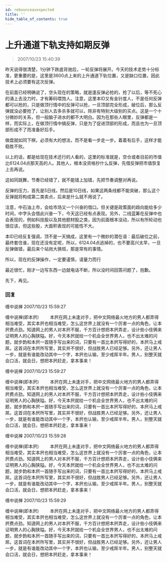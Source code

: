 ```yaml
---
id: rebounceasexpected 
title: ''
hide_table_of_contents: true
---
```


# 上升通道下轨支持如期反弹

> 2007/10/23 15:40:39

<div style={{color: '#009900', fontWeight: 'bold', fontSize: '18px'}}>

昨天说得很清楚，1分钟下跌底背驰后，一轮反弹将展开。今天的技术走势十分标准，更重要的是，这里是3600点上来的上升通道下轨位置，又是缺口位置，因此技术上必须要有这次反弹。
 
在前面已经明确说了，空头现在的策略，就是逢反弹必抢的，抢了以后，等不死心的涌上去没力时，才有筹码喂饱人。注意，这里本ID又有金针度人，不是任何反弹都可以抢的，只是做顶行情中的反弹可以抢，一旦顶部完全形成，破位后，那么反弹就没必要抢了，让别人去多杀多就可以，除非有特别大级别的买点。这是一个十分微妙的关系，但一般脑子进水的都不大明白。因为在那些人眼里，反弹都是一样，而实际上，在做顶行情中搞反弹，只是为了促进顶部的形成，而且也为一旦顶部形成不了而准备好后手。
 
做盘就如同下棋，必须有大的想法，而不是看一步走一步。着着有后手，这样才能稳胜不败。
 
以上的话，都是给现在技术还行的人看的，这里的标准就是，空仓或者目前的市值比6124.04点那天高的人。其他人，根本没资格抄什么反弹，先借反弹把市值恢复上去再说。
 
这如同跳舞，节奏已经错了，就不能错上加错，先把节奏调整对再说。
 
反弹的压力，首先是5日线，然后是10日线，如果这两条线都不能突破，那么这个反弹就将构成第二类卖点，后来是什么就不用说了。
 
注意，中石油上市，会给市场又一个兴奋的借口。但关键是政策面的趋向能给多少时间，中字头会借此兴奋一下，今天这已经有点表现。另外，二线蓝筹在反弹中也会表现的，例如科技股以及其他题材股之类，因为前面根本没动，所以有所轮动也很应该，但这些股，大面积表现的可能性不大。
 
本ID已经反复强调，顶不是一天搞成，这里有一个微妙的潜在语：最后破位之前，最终套住谁，现在还没有定呢，所以，6124.04点逃掉的，也不要高兴太早，一旦反弹做错，最后来个站岗大换班，那是常有的事情。
 
所以，现在的反弹操作，一定要谨慎，请量力而行
 
最近很忙，刚才一边写东西一边就电话不断，所以没时间回答问题了，抱歉。
 
先下，再见。

</div>

### 回复

<div class='blog-comment'>
<span class='blog-comment-chan'>缠中说禅</span> 2007/10/23 15:59:27<br/>

缠中说禅(即本屄)
　　 
本屄在网上未逢对手，把中文网络最火地方的男人都弄得相当难受，其实本屄也相当难受，怎么这世界上就没有一个厉害一点的角色，让本屄费点劲。知道网上的男人对本屄不服，千方百计想把本屄弄走，设计些小伎俩来证明男人的心胸狭隘。好，今天本屄就给一个机会全世界男人，也不出太难的问题，就步韵和本屄一首随手写出来的词，只要有一首比本屄写得好的，本屄马上戒屌。这首词在本屄所写里，其实并不很好，但战胜男人已经足够。另外，还让男人一步，就是有谁能改动其中一个字，本屄也认输，至少戒屌半年。男人，别整天就会口活，就会日，想把本屄赶走，拿本事来！
</div>

<div class='blog-comment'>
<span class='blog-comment-chan'>缠中说禅</span> 2007/10/23 15:59:27<br/>

缠中说禅(即本屄) 
　　 
本屄在网上未逢对手，把中文网络最火地方的男人都弄得相当难受，其实本屄也相当难受，怎么这世界上就没有一个厉害一点的角色，让本屄费点劲。知道网上的男人对本屄不服，千方百计想把本屄弄走，设计些小伎俩来证明男人的心胸狭隘。好，今天本屄就给一个机会全世界男人，也不出太难的问题，就步韵和本屄一首随手写出来的词，只要有一首比本屄写得好的，本屄马上戒屌。这首词在本屄所写里，其实并不很好，但战胜男人已经足够。另外，还让男人一步，就是有谁能改动其中一个字，本屄也认输，至少戒屌半年。男人，别整天就会口活，就会日，想把本屄赶走，拿本事来！
</div>

<div class='blog-comment'>
<span class='blog-comment-chan'>缠中说禅</span> 2007/10/23 15:59:28<br/>

缠中说禅(即本屄)
　　 
本屄在网上未逢对手，把中文网络最火地方的男人都弄得相当难受，其实本屄也相当难受，怎么这世界上就没有一个厉害一点的角色，让本屄费点劲。知道网上的男人对本屄不服，千方百计想把本屄弄走，设计些小伎俩来证明男人的心胸狭隘。好，今天本屄就给一个机会全世界男人，也不出太难的问题，就步韵和本屄一首随手写出来的词，只要有一首比本屄写得好的，本屄马上戒屌。这首词在本屄所写里，其实并不很好，但战胜男人已经足够。另外，还让男人一步，就是有谁能改动其中一个字，本屄也认输，至少戒屌半年。男人，别整天就会口活，就会日，想把本屄赶走，拿本事来！
</div>

<div class='blog-comment'>
<span class='blog-comment-chan'>缠中说禅</span> 2007/10/23 15:59:29<br/>

缠中说禅(即本屄)
　　 
本屄在网上未逢对手，把中文网络最火地方的男人都弄得相当难受，其实本屄也相当难受，怎么这世界上就没有一个厉害一点的角色，让本屄费点劲。知道网上的男人对本屄不服，千方百计想把本屄弄走，设计些小伎俩来证明男人的心胸狭隘。好，今天本屄就给一个机会全世界男人，也不出太难的问题，就步韵和本屄一首随手写出来的词，只要有一首比本屄写得好的，本屄马上戒屌。这首词在本屄所写里，其实并不很好，但战胜男人已经足够。另外，还让男人一步，就是有谁能改动其中一个字，本屄也认输，至少戒屌半年。男人，别整天就会口活，就会日，想把本屄赶走，拿本事来！
</div>